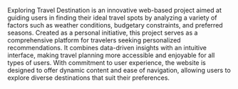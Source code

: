 Exploring Travel Destination is an innovative web-based project aimed at guiding users in finding their ideal travel spots by analyzing a variety of factors such as weather conditions, budgetary constraints, and preferred seasons. Created as a personal initiative, this project serves as a comprehensive platform for travelers seeking personalized recommendations. It combines data-driven insights with an intuitive interface, making travel planning more accessible and enjoyable for all types of users. With commitment to user experience, the website is designed to offer dynamic content and ease of navigation, allowing users to explore diverse destinations that suit their preferences.

